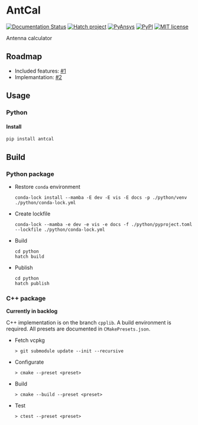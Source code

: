 # AntCal

[![Documentation Status](https://readthedocs.org/projects/antcal/badge/?version=latest)](https://antcal.readthedocs.io/en/latest/?badge=latest) [![Hatch project](https://img.shields.io/badge/%F0%9F%A5%9A-Hatch-4051b5.svg)](https://github.com/pypa/hatch) [![PyAnsys](https://img.shields.io/badge/Py-Ansys-ffc107.svg?logo=data:image/png;base64,iVBORw0KGgoAAAANSUhEUgAAABAAAAAQCAIAAACQkWg2AAABDklEQVQ4jWNgoDfg5mD8vE7q/3bpVyskbW0sMRUwofHD7Dh5OBkZGBgW7/3W2tZpa2tLQEOyOzeEsfumlK2tbVpaGj4N6jIs1lpsDAwMJ278sveMY2BgCA0NFRISwqkhyQ1q/Nyd3zg4OBgYGNjZ2ePi4rB5loGBhZnhxTLJ/9ulv26Q4uVk1NXV/f///////69du4Zdg78lx//t0v+3S88rFISInD59GqIH2esIJ8G9O2/XVwhjzpw5EAam1xkkBJn/bJX+v1365hxxuCAfH9+3b9/+////48cPuNehNsS7cDEzMTAwMMzb+Q2u4dOnT2vWrMHu9ZtzxP9vl/69RVpCkBlZ3N7enoDXBwEAAA+YYitOilMVAAAAAElFTkSuQmCC)](https://aedt.docs.pyansys.com/) [![PyPI](https://img.shields.io/pypi/v/antcal?logo=pypi&logoColor=white)](https://pypi.org/project/antcal/) [![MIT license](https://img.shields.io/pypi/l/antcal)](https://opensource.org/licenses/MIT)

Antenna calculator

## Roadmap

- Included features: [#1](https://github.com/atlanswer/AntCal/issues/1)
- Implemantation: [#2](https://github.com/atlanswer/AntCal/issues/2)

## Usage

### Python

#### Install

```shell
pip install antcal
```

## Build

### Python package

- Restore `conda` environment
  ```shell
  conda-lock install --mamba -E dev -E vis -E docs -p ./python/venv ./python/conda-lock.yml
  ```
- Create lockfile
  ```shell
  conda-lock --mamba -e dev -e vis -e docs -f ./python/pyproject.toml --lockfile ./python/conda-lock.yml
  ```
- Build
  ```shell
  cd python
  hatch build
  ``` 
- Publish
  ```shell
  cd python
  hatch publish
  ```

### C++ package

**Currently in backlog**

C++ implementation is on the branch `cpplib`. A build environment is required. All presets are documented in `CMakePresets.json`.

- Fetch vcpkg
  ```shell
  > git submodule update --init --recursive
  ```
- Configurate
  ```shell
  > cmake --preset <preset>
  ```
- Build
  ```shell
  > cmake --build --preset <preset>
  ```
- Test
  ```shell
  > ctest --preset <preset>
  ```
